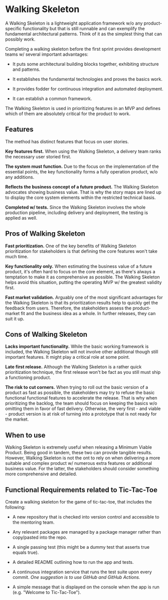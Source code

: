 # Walking Skeleton

A Walking Skeleton is a lightweight application framework w/o any product-specific functionality but that is still runnable and can exemplify the fundamental architectural patterns. Think of it as the simplest thing that can possibly work.

Completing a walking skeleton before the first sprint provides development teams w/ several important advantages:

* It puts some architectural building blocks together, exhibiting structure and patterns.

* It establishes the fundamental technologies and proves the basics work.

* It provides fodder for continuous integration and automated deployment.

* It can establish a common framework. 

The Walking Skeleton is used in prioritizing features in an MVP and defines which of them are absolutely critical for the product to work.

## Features

The method has distinct features that focus on user stories.

**Key features first.** When using the Walking Skeleton, a delivery team ranks the necessary user storied first.

**The system must function.** Due to the focus on the implementation of the essential points, the key functionality forms a fully operation product, w/o any additions.

**Reflects the business concept of a future product.** The Walking Skeleton advocates showing business value. That is why the story maps are lined up to display the core system elements within the restricted technical basis.

**Completed w/ tests.** Since the Walking Skeleton involves the whole production pipeline, including delivery and deployment, the testing is applied as well.

## Pros of Walking Skeleton

**Fast prioritization.** One of the key benefits of Walking Skeleton prioritization for stakeholders is that defining the core features won't take much time.

**Key functionality only.** When estimating the business value of a future product, it's often hard to focus on the core element, as there's always a temptation to make it as comprehensive as possible. The Walking Skeleton helps avoid this situation, putting the operating MVP w/ the greatest validity first.

**Fast market validation.** Arguably one of the most significant advantages for the Walking Skeleton is that its prioritization results help to quickly get the feedback from users. Therefore, the stakeholders assess the product-market fit and the business idea as a whole. In further releases, they can suit it up.

## Cons of Walking Skeleton

**Lacks important functionality.** While the basic working framework is included, the Walking Skeleton will not involve other additional though still important features. It might play a critical role at some point.

**Late first release.** Although the Walking Skeleton is a rather quick prioritization technique, the first release won't be fact as you still must ship a functioning product.

**The risk to cut corners.** When trying to roll out the basic version of a product as fast as possible, the stakeholders may try to refuse the basic functional functional features to accelerate the release. That is why when prioritizing the backlog, the team should focus on keeping the basics w/o omitting them in favor of fast delivery. Otherwise, the very first - and viable - product version is at risk of turning into a prototype that is not ready for the market.

## When to use

Walking Skeleton is extremely useful when releasing a Minimum Viable Product. Being good in tandem, these two can provide tangible results. However, Walking Skeleton is not the ont to rely on when delivering a more suitable and complex product w/ numerous extra features or additional business value. For the latter, the stakeholders should consider something more comprehensive and detailed.

## Functional Requirements related to Tic-Tac-Toe

Create a walking skeleton for the game of tic-tac-toe, that includes the following:

* A new repository that is checked into version control and accessible to the mentoring team.

* Any relevant packages are managed by a package manager rather than copy/pasted into the repo.

* A single passing test (this might be a dummy test that asserts true equals true).

* A detailed README outlining how to run the app and tests.

* A continuous integration service that runs the test suite upon every commit. *One suggestion is to use GitHub and GitHub Actions.*

* A simple message that is displayed on the console when the app is run (e.g. "Welcome to Tic-Tac-Toe").
